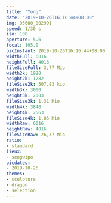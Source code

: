 ```yaml
---
title: "Yong"
date: "2019-10-26T16:16:44+08:00"
img: D5600_002991
speed: 1/30 s
iso: 100
aperture: 5.6
focal: 105.0
picInstant: 2019-10-26T16:16:44+08:00
widthFull: 6016
heightFull: 4016
fileSizeFull: 3,77 Mio
width2k: 1920
height2k: 1282
fileSize2k: 507,83 kio
width3k: 3000
height3k: 2003
fileSize3k: 1,31 Mio
width4k: 3840
height4k: 2563
fileSize4k: 1,85 Mio
widthRaw: 6016
heightRaw: 4016
fileSizeRaw: 26,37 Mio
ratio:
- standard
lieux:
- seogwipo
picdates:
- 2019-10-26
themes:
- sculpture
- dragon
- selection
---
```


